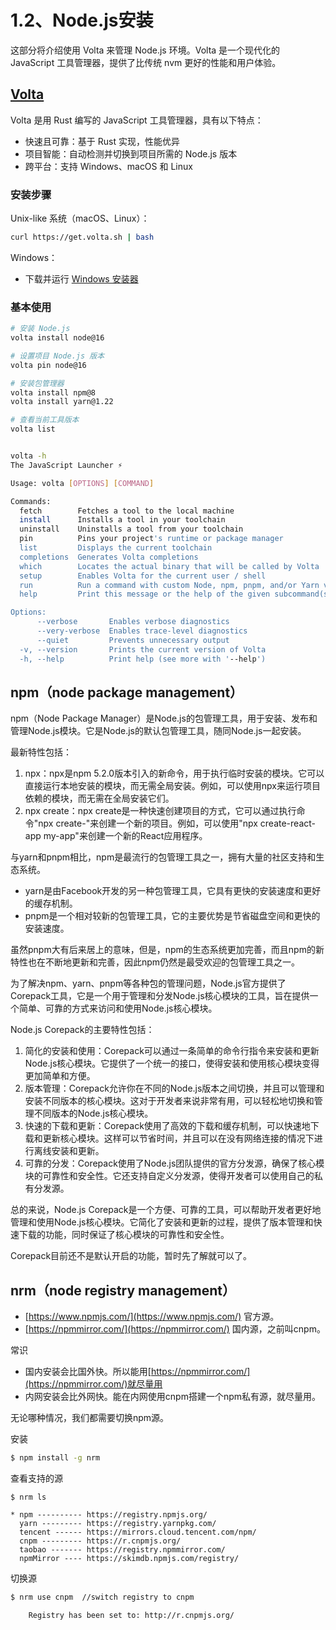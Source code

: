 # 1.2、Node.js安装

这部分将介绍使用 Volta 来管理 Node.js 环境。Volta 是一个现代化的 JavaScript 工具管理器，提供了比传统 nvm 更好的性能和用户体验。

## [Volta](https://volta.sh/) 

Volta 是用 Rust 编写的 JavaScript 工具管理器，具有以下特点：
- 快速且可靠：基于 Rust 实现，性能优异
- 项目智能：自动检测并切换到项目所需的 Node.js 版本
- 跨平台：支持 Windows、macOS 和 Linux

### 安装步骤

Unix-like 系统（macOS、Linux）：
```bash
curl https://get.volta.sh | bash
```

Windows：
- 下载并运行 [Windows 安装器](https://github.com/volta-cli/volta/releases)

### 基本使用

```bash
# 安装 Node.js
volta install node@16

# 设置项目 Node.js 版本
volta pin node@16

# 安装包管理器
volta install npm@8
volta install yarn@1.22

# 查看当前工具版本
volta list

```

```bash

volta -h
The JavaScript Launcher ⚡

Usage: volta [OPTIONS] [COMMAND]

Commands:
  fetch        Fetches a tool to the local machine
  install      Installs a tool in your toolchain
  uninstall    Uninstalls a tool from your toolchain
  pin          Pins your project's runtime or package manager
  list         Displays the current toolchain
  completions  Generates Volta completions
  which        Locates the actual binary that will be called by Volta
  setup        Enables Volta for the current user / shell
  run          Run a command with custom Node, npm, pnpm, and/or Yarn versions
  help         Print this message or the help of the given subcommand(s)

Options:
      --verbose       Enables verbose diagnostics
      --very-verbose  Enables trace-level diagnostics
      --quiet         Prevents unnecessary output
  -v, --version       Prints the current version of Volta
  -h, --help          Print help (see more with '--help')

```

## npm（node package management）

npm（Node Package Manager）是Node.js的包管理工具，用于安装、发布和管理Node.js模块。它是Node.js的默认包管理工具，随同Node.js一起安装。

最新特性包括：

1. npx：npx是npm 5.2.0版本引入的新命令，用于执行临时安装的模块。它可以直接运行本地安装的模块，而无需全局安装。例如，可以使用npx来运行项目依赖的模块，而无需在全局安装它们。
2. npx create：npx create是一种快速创建项目的方式，它可以通过执行命令"npx create-<project-name>"来创建一个新的项目。例如，可以使用"npx create-react-app my-app"来创建一个新的React应用程序。

与yarn和pnpm相比，npm是最流行的包管理工具之一，拥有大量的社区支持和生态系统。

- yarn是由Facebook开发的另一种包管理工具，它具有更快的安装速度和更好的缓存机制。
- pnpm是一个相对较新的包管理工具，它的主要优势是节省磁盘空间和更快的安装速度。

虽然pnpm大有后来居上的意味，但是，npm的生态系统更加完善，而且npm的新特性也在不断地更新和完善，因此npm仍然是最受欢迎的包管理工具之一。

为了解决npm、yarn、pnpm等各种包的管理问题，Node.js官方提供了Corepack工具，它是一个用于管理和分发Node.js核心模块的工具，旨在提供一个简单、可靠的方式来访问和使用Node.js核心模块。

Node.js Corepack的主要特性包括：

1. 简化的安装和使用：Corepack可以通过一条简单的命令行指令来安装和更新Node.js核心模块。它提供了一个统一的接口，使得安装和使用核心模块变得更加简单和方便。
2. 版本管理：Corepack允许你在不同的Node.js版本之间切换，并且可以管理和安装不同版本的核心模块。这对于开发者来说非常有用，可以轻松地切换和管理不同版本的Node.js核心模块。
3. 快速的下载和更新：Corepack使用了高效的下载和缓存机制，可以快速地下载和更新核心模块。这样可以节省时间，并且可以在没有网络连接的情况下进行离线安装和更新。
4. 可靠的分发：Corepack使用了Node.js团队提供的官方分发源，确保了核心模块的可靠性和安全性。它还支持自定义分发源，使得开发者可以使用自己的私有分发源。

总的来说，Node.js Corepack是一个方便、可靠的工具，可以帮助开发者更好地管理和使用Node.js核心模块。它简化了安装和更新的过程，提供了版本管理和快速下载的功能，同时保证了核心模块的可靠性和安全性。

Corepack目前还不是默认开启的功能，暂时先了解就可以了。

## nrm（node registry management）

- [https://www.npmjs.com/](https://www.npmjs.com/)  官方源。
- [https://npmmirror.com/](https://npmmirror.com/) 国内源，之前叫cnpm。

常识

- 国内安装会比国外快。所以能用[https://npmmirror.com/](https://npmmirror.com/)就尽量用
- 内网安装会比外网快。能在内网使用cnpm搭建一个npm私有源，就尽量用。

无论哪种情况，我们都需要切换npm源。

安装

```bash
$ npm install -g nrm
```

查看支持的源

```
$ nrm ls

* npm ---------- https://registry.npmjs.org/
  yarn --------- https://registry.yarnpkg.com/
  tencent ------ https://mirrors.cloud.tencent.com/npm/
  cnpm --------- https://r.cnpmjs.org/
  taobao ------- https://registry.npmmirror.com/
  npmMirror ---- https://skimdb.npmjs.com/registry/
```

切换源

```bash
$ nrm use cnpm  //switch registry to cnpm

    Registry has been set to: http://r.cnpmjs.org/

```

